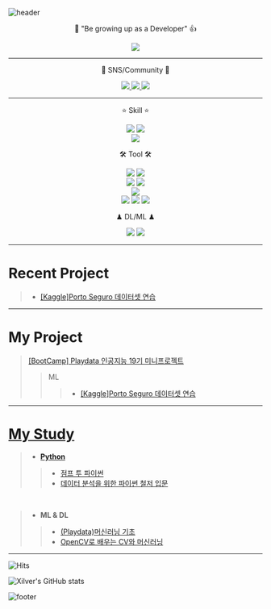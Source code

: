 ![header](https://capsule-render.vercel.app/api?type=waving&color=8B00FF&height=300&section=header&text=Eunho's%20Github&fontSize=90&animation=fadeIn&fontAlignY=38&desc=The%20target%20Domain%20:%20CV/NLP&descAlignY=51&descAlign=62)

<p align='center'> 💪 "Be growing up as a Developer" 👍 </p>

<p align='center'>
  <a href="https://github.com/xilverh0ya/MyStudy/issues">
    <img src="https://img.shields.io/badge/RECENT%20ISSUE%20-%23F7DF1E.svg?&style=for-the-badge&&logoColor=white"/>
  </a>
</p>

---

<p align='center'> 👋 SNS/Community 👋 </p>
<p align='center'>
  <a href="https://xilverh0ya.github.io/">
    <img src="https://img.shields.io/badge/DevBlog-222222?logo=Blogger&logoColor=white"/>
  </a>
  <a href="https://www.instagram.com/h0ya95/">
    <img src="https://img.shields.io/badge/Instagram-E4405F?logo=Instagram&logoColor=white"/>
  </a>
  </a>
  <a href="https://stackoverflow.com/users/18604002/xilver-h0ya">
    <img src="https://img.shields.io/badge/Stack Overflow-F58025?logo=Stack Overflow&logoColor=white"/>
  </a>
</p>

___

<p align='center'> ⭐ Skill ⭐ </p>
<p align='center'>
  <img src="https://img.shields.io/badge/Python-3776AB?style=flat-square&logo=Python&logoColor=white"/>
  <img src="https://img.shields.io/badge/JAVA-007396?style=flat-square&logo=Java&logoColor=white"/>
  <br>
  <img src="https://img.shields.io/badge/Markdown-000000?logo=Markdown&logoColor=white"/>
  <!--
  <img src="https://img.shields.io/badge/Spring-6DB33F?style=flat-square&logo=Spring&logoColor=white"/>
  <img src="https://img.shields.io/badge/jQuery-0769AD?style=flat-square&logo=jQuery&logoColor=white"/>
  <img src="https://img.shields.io/badge/JavaScript-F7DF1E?style=flat-square&logo=JavaScript&logoColor=black"/>
  -->
</p>

<p align='center'> 🛠 Tool 🛠 </p>
<p align='center'>
  <img src="https://img.shields.io/badge/Eclipse-2C2255?logo=Eclipse IDE&logoColor=white"/>
  <img src="https://img.shields.io/badge/IntelliJ-000000?logo=IntelliJ IDEA&logoColor=white"/>
  <br>
  <img src="https://img.shields.io/badge/Jupyter-F37626?logo=Jupyter&logoColor=white"/>
  <img src="https://img.shields.io/badge/Google Colab-FFAE1A?logo=GoogleColab&logoColor=white"/>
  <!-- <img src="https://img.shields.io/badge/Pycharm-000000?logo=Pycharm&logoColor=white"/> -->
  <br>
  <img src="https://img.shields.io/badge/Visual Studio Code-007ACC?logo=Visual Studio Code&logoColor=white"/>
  <br>
  <img src="https://img.shields.io/badge/Slack-4A154B?logo=Slack&logoColor=white"/>
  <img src="https://img.shields.io/badge/Git-F05032?logo=Git&logoColor=white"/>
  <img src="https://img.shields.io/badge/Github-181717?logo=Github&logoColor=white"/>
  <br>
  <!--
  <img src="https://img.shields.io/badge/PyTorch-EE4C2C?logo=PyTorch&logoColor=white"/>
  <img src="https://img.shields.io/badge/Anaconda-44A833?logo=Anaconda&logoColor=white"/>
  -->
</p>

<p align='center'> ♟ DL/ML ♟ </p>

<p align='center'>
  <img src="https://img.shields.io/badge/Pandas-150458?logo=pandas&logoColor=white"/>
  <img src="https://img.shields.io/badge/NumPy-013243?logo=NumPy&logoColor=white"/>
  <br>
  <!--
  <img src="https://img.shields.io/badge/TensorFlow-FF6F00?logo=TensorFlow&logoColor=white"/>
  <img src="https://img.shields.io/badge/Keras-D00000?logo=Keras&logoColor=white"/>
  -->
</p>


___


# Recent Project
> * [[Kaggle]Porto Seguro 데이터셋 연습](https://github.com/xilverh0ya/MyStudy/tree/master/06_Mini_Project/Kaggle_01_Porto%20Seguro%20Dataset%20Prac)

___


# My Project
> [[BootCamp] Playdata 인공지능 19기 미니프로젝트](https://github.com/xilverh0ya/MyStudy/tree/master/06_Mini_Project)
>> ML
>>> * [[Kaggle]Porto Seguro 데이터셋 연습](https://github.com/xilverh0ya/MyStudy/tree/master/06_Mini_Project/Kaggle_01_Porto%20Seguro%20Dataset%20Prac)
___

# [My Study](https://github.com/xilverh0ya/MyStudy)
> - [**Python**](https://github.com/xilverh0ya/MyStudy/tree/master/01_pythonBasic)
  >> - [점프 투 파이썬](https://github.com/xilverh0ya/MyStudy/tree/master/01_pythonBasic/jumpToPython)  
  >> - [데이터 분석을 위한 파이썬 철저 입문](https://github.com/xilverh0ya/MyStudy/tree/master/01_pythonBasic/aThoroughIntroductionToPythonForDataAnalysis)
<br>  

> - **ML & DL**
  >> - [(Playdata)머신러닝 기초](https://github.com/xilverh0ya/MyStudy/tree/master/04_ML_DL/01_Machine_Learning)
  >> - [OpenCV로 배우는 CV와 머신러닝](https://github.com/xilverh0ya/MyStudy/tree/master/04_ML_DL/02_Deep_Learning_with_OpenCV)

___

![Hits](https://hits.seeyoufarm.com/api/count/incr/badge.svg?url=https%3A%2F%2Fgithub.com%2Fxilverh0ya&count_bg=%2379C83D&title_bg=%23555555&icon=&icon_color=%23E7E7E7&title=hits&edge_flat=false)

![Xilver's GitHub stats](https://github-readme-stats.vercel.app/api?username=xilverh0ya&&show_icons=true&theme=radical)

![footer](https://capsule-render.vercel.app/api?section=footer&type=waving&color=8B00FF)
